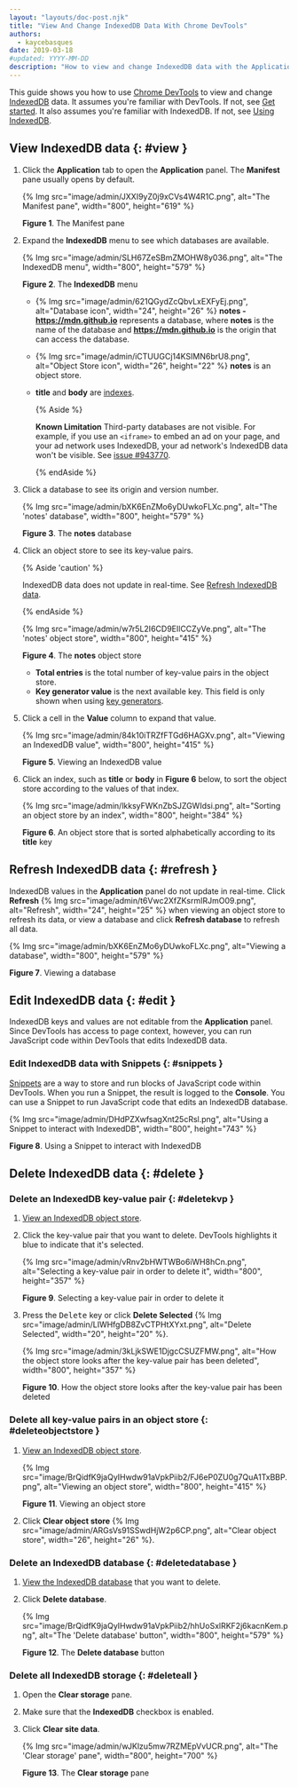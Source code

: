 ```yaml
---
layout: "layouts/doc-post.njk"
title: "View And Change IndexedDB Data With Chrome DevTools"
authors:
  - kaycebasques
date: 2019-03-18
#updated: YYYY-MM-DD
description: "How to view and change IndexedDB data with the Application panel and Snippets."
---
```


This guide shows you how to use [Chrome DevTools][1] to view and change [IndexedDB][2] data. It
assumes you're familiar with DevTools. If not, see [Get started][3]. It also assumes you're familiar
with IndexedDB. If not, see [Using IndexedDB][4].

## View IndexedDB data {: #view }

1.  Click the **Application** tab to open the **Application** panel. The **Manifest** pane usually
    opens by default.

    {% Img src="image/admin/JXXI9yZ0j9xCVs4W4R1C.png", alt="The Manifest pane", width="800", height="619" %}

    **Figure 1**. The Manifest pane

2.  Expand the **IndexedDB** menu to see which databases are available.

    {% Img src="image/admin/SLH67ZeSBmZMOHW8y036.png", alt="The IndexedDB menu", width="800", height="579" %}

    **Figure 2**. The **IndexedDB** menu

    - {% Img src="image/admin/621QGydZcQbvLxEXFyEj.png", alt="Database icon", width="24", height="26" %} **notes -
      https://mdn.github.io** represents a database, where **notes** is the name of the database and
      **https://mdn.github.io** is the origin that can access the database.
    - {% Img src="image/admin/iCTUUGCj14KSIMN6brU8.png", alt="Object Store icon", width="26", height="22" %} **notes** is an
      object store.
    - **title** and **body** are [indexes][5].

      {% Aside %}

      **Known Limitation** Third-party databases are not visible. For example, if you use an
      `<iframe>` to embed an ad on your page, and your ad network uses IndexedDB, your ad network's
      IndexedDB data won't be visible. See [issue #943770][6].

      {% endAside %}

3.  Click a database to see its origin and version number.

    {% Img src="image/admin/bXK6EnZMo6yDUwkoFLXc.png", alt="The 'notes' database", width="800", height="579" %}

    **Figure 3**. The **notes** database

4.  Click an object store to see its key-value pairs.

    {% Aside 'caution' %}

    IndexedDB data does not update in real-time. See [Refresh IndexedDB data][7].

    {% endAside %}

    {% Img src="image/admin/w7r5L2I6CD9EIlCCZyVe.png", alt="The 'notes' object store", width="800", height="415" %}

    **Figure 4**. The **notes** object store

    - **Total entries** is the total number of key-value pairs in the object store.
    - **Key generator value** is the next available key. This field is only shown when using [key
      generators][8].

5.  Click a cell in the **Value** column to expand that value.

    {% Img src="image/admin/84k10iTRZfFTGd6HAGXv.png", alt="Viewing an IndexedDB value", width="800", height="415" %}

    **Figure 5**. Viewing an IndexedDB value

6.  Click an index, such as **title** or **body** in **Figure 6** below, to sort the object store
    according to the values of that index.

    {% Img src="image/admin/lkksyFWKnZbSJZGWIdsi.png", alt="Sorting an object store by an index", width="800", height="384" %}

    **Figure 6**. An object store that is sorted alphabetically according to its **title** key

## Refresh IndexedDB data {: #refresh }

IndexedDB values in the **Application** panel do not update in real-time. Click **Refresh**
{% Img src="image/admin/t6Vwc2XfZKsrmIRJmO09.png", alt="Refresh", width="24", height="25" %} when viewing an object store to
refresh its data, or view a database and click **Refresh database** to refresh all data.

{% Img src="image/admin/bXK6EnZMo6yDUwkoFLXc.png", alt="Viewing a database", width="800", height="579" %}

**Figure 7**. Viewing a database

## Edit IndexedDB data {: #edit }

IndexedDB keys and values are not editable from the **Application** panel. Since DevTools has access
to page context, however, you can run JavaScript code within DevTools that edits IndexedDB data.

### Edit IndexedDB data with Snippets {: #snippets }

[Snippets][9] are a way to store and run blocks of JavaScript code within DevTools. When you run a
Snippet, the result is logged to the **Console**. You can use a Snippet to run JavaScript code that
edits an IndexedDB database.

{% Img src="image/admin/DHdPZXwfsagXnt25cRsl.png", alt="Using a Snippet to interact with IndexedDB", width="800", height="743" %}

**Figure 8**. Using a Snippet to interact with IndexedDB

## Delete IndexedDB data {: #delete }

### Delete an IndexedDB key-value pair {: #deletekvp }

1.  [View an IndexedDB object store][10].
2.  Click the key-value pair that you want to delete. DevTools highlights it blue to indicate that
    it's selected.

    {% Img src="image/admin/vRnv2bHWTWBo6iWH8hCn.png", alt="Selecting a key-value pair in order to delete it", width="800", height="357" %}

    **Figure 9**. Selecting a key-value pair in order to delete it

3.  Press the <kbd>Delete</kbd> key or click **Delete Selected**
    {% Img src="image/admin/LIWHfgDB8ZvCTPHtXYxt.png", alt="Delete Selected", width="20", height="20" %}.

    {% Img src="image/admin/3kLjkSWE1DjgcCSUZFMW.png", alt="How the object store looks after the key-value pair has been deleted", width="800", height="357" %}

    **Figure 10**. How the object store looks after the key-value pair has been deleted

### Delete all key-value pairs in an object store {: #deleteobjectstore }

1.  [View an IndexedDB object store][11].

    {% Img src="image/BrQidfK9jaQyIHwdw91aVpkPiib2/FJ6eP0ZU0g7QuA1TxBBP.png", alt="Viewing an object store", width="800", height="415" %}

    **Figure 11**. Viewing an object store

2.  Click **Clear object store**
    {% Img src="image/admin/ARGsVs91SSwdHjW2p6CP.png", alt="Clear object store", width="26", height="26" %}.

### Delete an IndexedDB database {: #deletedatabase }

1.  [View the IndexedDB database][12] that you want to delete.
2.  Click **Delete database**.

    {% Img src="image/BrQidfK9jaQyIHwdw91aVpkPiib2/hhUoSxlRKF2j6kacnKem.png", alt="The 'Delete database' button", width="800", height="579" %}

    **Figure 12**. The **Delete database** button

### Delete all IndexedDB storage {: #deleteall }

1.  Open the **Clear storage** pane.
2.  Make sure that the **IndexedDB** checkbox is enabled.
3.  Click **Clear site data**.

    {% Img src="image/admin/wJKlzu5mw7RZMEpVvUCR.png", alt="The 'Clear storage' pane", width="800", height="700" %}

    **Figure 13**. The **Clear storage** pane

[1]: /web/tools/chrome-devtools
[2]: https://developer.mozilla.org/en-US/docs/Web/API/IndexedDB_API
[3]: /web/tools/chrome-devtools#start
[4]: https://developer.mozilla.org/en-US/docs/Web/API/IndexedDB_API/Using_IndexedDB
[5]: https://developer.mozilla.org/en-US/docs/Web/API/IndexedDB_API/Using_IndexedDB#Using_an_index
[6]: https://crbug.com/943770
[7]: #refresh
[8]:
  https://developer.mozilla.org/en-US/docs/Web/API/IndexedDB_API/Basic_Concepts_Behind_IndexedDB#gloss_keygenerator
[9]: /web/tools/chrome-devtools/snippets
[10]: #view
[11]: #view
[12]: #view
